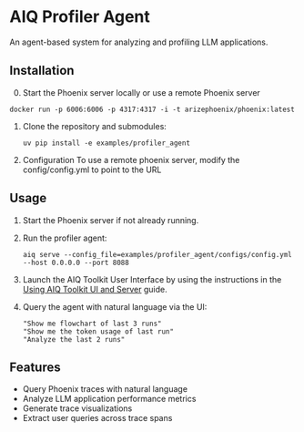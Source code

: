 <!--
SPDX-FileCopyrightText: Copyright (c) 2025, NVIDIA CORPORATION & AFFILIATES. All rights reserved.
SPDX-License-Identifier: Apache-2.0

Licensed under the Apache License, Version 2.0 (the "License");
you may not use this file except in compliance with the License.
You may obtain a copy of the License at

http://www.apache.org/licenses/LICENSE-2.0

Unless required by applicable law or agreed to in writing, software
distributed under the License is distributed on an "AS IS" BASIS,
WITHOUT WARRANTIES OR CONDITIONS OF ANY KIND, either express or implied.
See the License for the specific language governing permissions and
limitations under the License.
-->

# AIQ Profiler Agent

An agent-based system for analyzing and profiling LLM applications.


## Installation

0. Start the Phoenix server locally or use a remote Phoenix server
```
docker run -p 6006:6006 -p 4317:4317 -i -t arizephoenix/phoenix:latest
```

1. Clone the repository and submodules:
   ```
   uv pip install -e examples/profiler_agent
   ```
3. Configuration
    To use a remote phoenix server, modify the config/config.yml to point to the URL

## Usage

1. Start the Phoenix server if not already running.

2. Run the profiler agent:
   ```
   aiq serve --config_file=examples/profiler_agent/configs/config.yml  --host 0.0.0.0 --port 8088
   ```

3. Launch the AIQ Toolkit User Interface by using the instructions in the [Using AIQ Toolkit UI and Server](https://github.com/NVIDIA/aiq/blob/main/docs/source/guides/using-aiqtoolkit-ui-and-server.md) guide.

4. Query the agent with natural language via the UI:
   ```
   "Show me flowchart of last 3 runs"
   "Show me the token usage of last run"
   "Analyze the last 2 runs"

   ```

## Features

- Query Phoenix traces with natural language
- Analyze LLM application performance metrics
- Generate trace visualizations
- Extract user queries across trace spans
